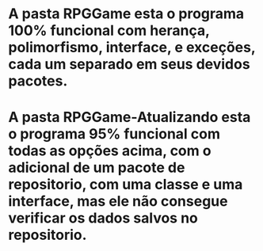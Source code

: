 # A pasta RPGGame esta o programa 100% funcional com herança, polimorfismo, interface, e exceções, cada um separado em seus devidos pacotes.
# A pasta RPGGame-Atualizando esta o programa 95% funcional com todas as opções acima, com o adicional de um pacote de repositorio, com uma classe e uma interface, mas ele não consegue verificar os dados salvos no repositorio.
